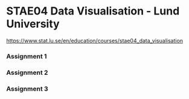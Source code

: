 # STAE04 Data Visualisation - Lund University

https://www.stat.lu.se/en/education/courses/stae04_data_visualisation

### Assignment 1


### Assignment 2


### Assignment 3

